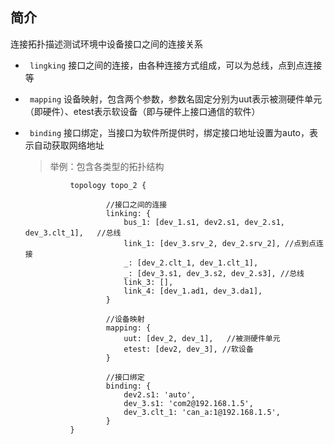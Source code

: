 ## 简介
连接拓扑描述测试环境中设备接口之间的连接关系


+ ``` lingking```  接口之间的连接，由各种连接方式组成，可以为总线，点到点连接等

+ ``` mapping``` 设备映射，包含两个参数，参数名固定分别为uut表示被测硬件单元（即硬件）、etest表示软设备（即与硬件上接口通信的软件）

+ ``` binding``` 接口绑定，当接口为软件所提供时，绑定接口地址设置为auto，表示自动获取网络地址

    > 举例：包含各类型的拓扑结构
   
           
                topology topo_2 {

                        //接口之间的连接
                        linking: {
                            bus_1: [dev_1.s1, dev2.s1, dev_2.s1, dev_3.clt_1],   //总线
                            link_1: [dev_3.srv_2, dev_2.srv_2], //点到点连接
                            _: [dev_2.clt_1, dev_1.clt_1],
                            _: [dev_3.s1, dev_3.s2, dev_2.s3], //总线
                            link_3: [],
                            link_4: [dev_1.ad1, dev_3.da1],
                        }

                        //设备映射
                        mapping: {
                            uut: [dev_2, dev_1],   //被测硬件单元
                            etest: [dev2, dev_3], //软设备
                        }

                        //接口绑定
                        binding: {
                            dev2.s1: 'auto',
                            dev_3.s1: 'com2@192.168.1.5',
                            dev_3.clt_1: 'can_a:1@192.168.1.5',
                        }
                }